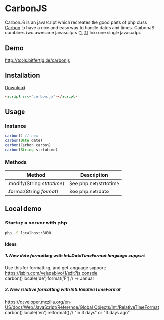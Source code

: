 # CarbonJS

CarbonJS is an javascript which recreates the good parts of php class [Carbon](https://carbon.nesbot.com/docs/) to have a nice and easy way to handle dates and times. CarbonJS combines two awesome javascripts ([1](https://locutus.io/php/datetime/strtotime/), [2](https://locutus.io/php/datetime/date/)) into one single javascript.


## Demo

http://tools.bitfertig.de/carbonjs


## Installation

[Download](
https://raw.githubusercontent.com/Bitfertig/CarbonJS/master/carbon.js)

```html
<script src="carbon.js"></script>
```


## Usage

### Instance

```js
carbon() // now
carbon(Date date)
carbon(Carbon carbon)
carbon(String strtotime)
```

### Methods

| Method  	| Description  	|
|---	|---	|
| .modify(String *strtotime*)  	| See php.net/strtotime  	|
| .format(String *format*)  	| See php.net/date  	|

## Local demo

### Startup a server with php
```bash
php -S localhost:8000
```

#### Ideas

##### 1. New date formatting with Intl.DateTimeFormat language support
Use this for formatting, and get language support:
https://jsbin.com/velaqabivo/1/edit?js,console
carbon().locale('de').format('F') // => Januar

##### 2. New relative formatting with Intl.RelativeTimeFormat
https://developer.mozilla.org/en-US/docs/Web/JavaScript/Reference/Global_Objects/Intl/RelativeTimeFormat
carbon().locale('en').relformat() // "in 3 days" or "3 days ago"